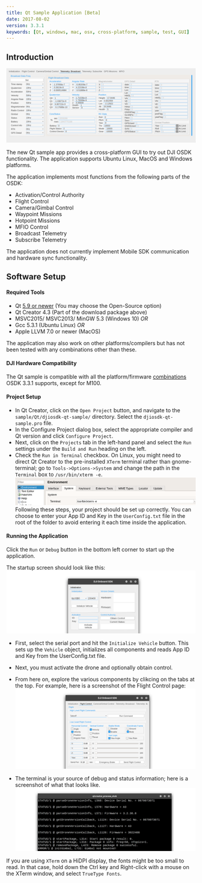 ```yaml
---
title: Qt Sample Application [Beta]
date: 2017-08-02
version: 3.3.1
keywords: [Qt, windows, mac, osx, cross-platform, sample, test, GUI]
---
```


## Introduction

![qt-broadcast](../images/qt/Qt-Broadcast.png)

The new Qt sample app provides a cross-platform GUI to try out DJI OSDK functionality. The application supports Ubuntu Linux, MacOS and Windows platforms.

The application implements most functions from the following parts of the OSDK:

- Activation/Control Authority
- Flight Control
- Camera/Gimbal Control
- Waypoint Missions
- Hotpoint Missions
- MFIO Control
- Broadcast Telemetry
- Subscribe Telemetry

The application does not currently implement Mobile SDK communication and hardware sync functionality.

## Software Setup

#### Required Tools

- Qt [5.9 or newer](https://info.qt.io/download-qt-for-application-development) (You may choose the Open-Source option)
- Qt Creator 4.3 (Part of the download package above)
- MSVC2015/ MSVC2013/ MinGW 5.3 (Windows 10) *OR*
- Gcc 5.3.1 (Ubuntu Linux) *OR*
- Apple LLVM 7.0 or newer (MacOS)

The application may also work on other platforms/compilers but has not been tested with any combinations other than these.

#### DJI Hardware Compatibility

The Qt sample is compatible with all the platform/firmware [combinations](../appendix/versioning.html) OSDK 3.3.1 supports, except for M100.

#### Project Setup

- In Qt Creator, click on the `Open Project` button, and navigate to the `sample/Qt/djiosdk-qt-sample/` directory. Select the `djiosdk-qt-sample.pro` file.
- In the Configure Project dialog box, select the appropriate compiler and Qt version and click `Configure Project`.
- Next, click on the `Projects` tab in the left-hand panel and select the `Run` settings under the `Build and Run` heading on the left.
- Check the `Run in Terminal` checkbox. On Linux, you might need to direct Qt Creator to the pre-installed `XTerm` terminal rather than gnome-terminal; go to `Tools->Options->System` and change the path in the `Terminal` box to `/usr/bin/xterm -e`.
![qt-xterm-linux](../images/qt/qt-xterm.png)
Following these steps, your project should be set up correctly. You can choose to enter your App ID and Key in the `UserConfig.txt` file in the root of the folder to avoid entering it each time inside the application.

#### Running the Application

Click the `Run` or `Debug` button in the bottom left corner to start up the application.

The startup screen should look like this:
![qt-init](../images/qt/Qt-Init.png)

- First, select the serial port and hit the `Initialize Vehicle` button. This sets up the `Vehicle` object, initializes all components and reads App ID and Key from the UserConfig.txt file.
- Next, you must activate the drone and optionally obtain control.
- From here on, explore the various components by clikcing on the tabs at the top. For example, here is a screenshot of the Flight Control page:
![qt-flight-control](../images/qt/Qt-Flight.png)

- The terminal is your source of debug and status information; here is a screenshot of what that looks like.
 ![qt-terminal](../images/qt/Qt-terminal.png)


If you are using `XTerm` on a HiDPI display, the fonts might be too small to read. In that case, hold down the Ctrl key and Right-click with a mouse on the XTerm window, and select `TrueType Fonts`.

